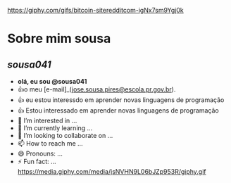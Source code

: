 <!comentarios--->
https://giphy.com/gifs/bitcoin-siteredditcom-igNx7sm9Ygj0k
# Sobre mim **sousa**
## *sousa041*
- **olá, eu sou @sousa041**
- :+1:o meu [e-mail]_(jose.sousa.pires@escola.pr.gov.br).
- :+1: eu estou interessdo em aprender novas linguagens de programação
- :+1: Estou interessado em aprender novas linguagens de programação
- 👀 I’m interested in ...
- 🌱 I’m currently learning ...
- 💞️ I’m looking to collaborate on ...
- 📫 How to reach me ...
- 😄 Pronouns: ...
- ⚡ Fun fact: ...
https://media.giphy.com/media/jsNVHN9L06bJZp953R/giphy.gif
<!---
sousa041/sousa041 is a ✨ special ✨ repository because its `README.md` (this file) appears on your GitHub profile.
You can click the Preview link to take a look at your changes.
--->
